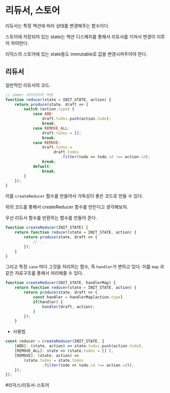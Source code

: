 #  리듀서, 스토어
리듀서는 특정 액션에 따라 상태를 변경해주는 함수이다.

스토어에 저장되어 있는 state는 액션 디스패치를 통해서 리듀서를 거쳐서 변경이 이루어 져야한다.

리덕스의 스토어에 있는 state들도 immutable로 값을 변경시켜주어야 한다.


## 리듀서

일반적인 리듀서의 코드.

```js
// immer 라이브러리 적용
function reducer(state = INIT_STATE, action) {
	return produce(state, draft => {
		switch (action.type) {
			case ADD:
				draft.todos.push(action.todo);
				break;
			case REMOVE_ALL:
				draft.todos = [];
				break;
			case REMOVE:
				draft.todos = 
					 draft.todos
						.filter(todo => todo.id !== action.id);
				break;
			default: 
				break;
		}
	});
}	
```


이를 `createReducer` 함수를 만들어서 가독성이 좋은 코드로 만들 수 있다.

위의 코드를 통해서 createReducer 함수를 만든다고 생각해보자.

우선 리듀서 함수를 반환하는 함수를 만들어 준다.

```js
function createReducer(INIT_STATE) {
	return function reducer(state = INIT_STATE, action) {
		return produce(state, draft => {
			// ...
		});	
	}	
}
```

그리고 특정 `case` 마다 그것을 처리하는 함수, 즉 `handler`가 변하고 있다. 이를 `map` 과 같은 자료구조를 통해서 처리해줄 수 있다.


```javascript
function createReducer(INIT_STATE, handlerMap) {
	return function reducer(state = INIT_STATE, action) {
		return produce(state, draft => {
			const handler = handlerMap[action.type]
			if(handler) {
				handler(draft, action);
			}
		});	
	}
```


- 사용법

```javascript
const reducer = createReducer(INIT_STATE, {
	[ADD]: (state, action) => state.todos.push(action.todo),
	[REMOVE_ALL]: state => (state.todos = [] ),
	[REMOVE]: (state, action) =>
		(state.todos = state.todos
				.filter(todo => todo.id !== action.id)),
	});
});
```



#리덕스/리듀서-스토어
